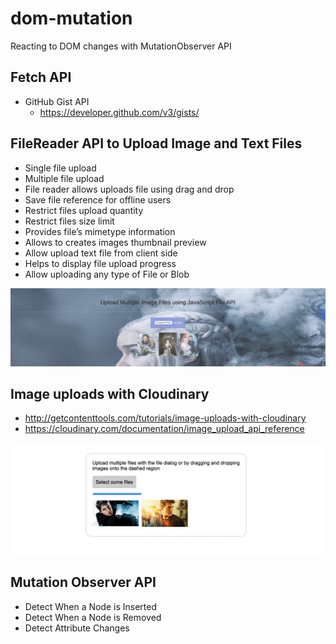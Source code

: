 # dom-mutation
Reacting to DOM changes with MutationObserver API
   
## Fetch API
- GitHub Gist API
    - https://developer.github.com/v3/gists/

## FileReader API to Upload Image and Text Files
- Single file upload
- Multiple file upload
- File reader allows uploads file using drag and drop
- Save file reference for offline users
- Restrict files upload quantity
- Restrict files size limit
- Provides file’s mimetype information
- Allows to creates images thumbnail preview
- Allow upload text file from client side
- Helps to display file upload progress
- Allow uploading any type of File or Blob

![](images/image-load.png)

## Image uploads with Cloudinary
- http://getcontenttools.com/tutorials/image-uploads-with-cloudinary
- https://cloudinary.com/documentation/image_upload_api_reference

![](images/cloudinary-upload.png)

## Mutation Observer API
- Detect When a Node is Inserted
- Detect When a Node is Removed
- Detect Attribute Changes
